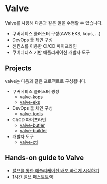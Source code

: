 # Valve

Valve를 사용해 다음과 같은 일을 수행할 수 있습니다.
* 쿠버네티스 클러스터 구성(AWS EKS, kops, ...)
* DevOps 툴 체인 구성
* 젠킨스를 이용한 CI/CD 파이프라인
* 쿠버네티스 기반 애플리케이션 개발자 도구

## Projects
valve는 다음과 같은 프로젝트로 구성됩니다.

* 쿠버네티스 클러스터 생성
  * [valve-kops](https://github.com/opsnow-tools/valve-kops)
  * [valve-eks](https://github.com/opsnow-tools/valve-eks)
* DevOps 툴 체인 구성
  * [valve-tools](https://github.com/opsnow-tools/valve-tools)
* CI/CD 파이프라인
  * [valve-butler](https://github.com/opsnow-tools/valve-butler)
  * [valve-builder](https://github.com/opsnow-tools/valve-builder)
* 개발자 도구
  * [valve-ctl](https://github.com/opsnow-tools/valve-ctl)

## Hands-on guide to Valve
* [밸브를 통한 애플리케이션 배포 빠르게 시작하기](./hands-on/valve-ctl-30min-quickstart.md)
* [1시간 밸브 패스트트랙](./hands-on/valve-1hr-fast-track/valve-1hr-fast-track.md)